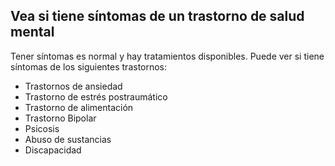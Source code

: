 ## Vea si tiene síntomas de un trastorno de salud mental

Tener síntomas es normal y hay tratamientos disponibles. Puede ver si tiene síntomas de los siguientes trastornos:

* Trastornos de ansiedad
* Trastorno de estrés postraumático
* Trastorno de alimentación
* Trastorno Bipolar
* Psicosis
* Abuso de sustancias
* Discapacidad
